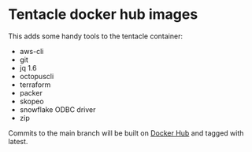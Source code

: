 # Tentacle docker hub images

This adds some handy tools to the tentacle container:

* aws-cli
* git
* jq 1.6
* octopuscli
* terraform
* packer
* skopeo
* snowflake ODBC driver
* zip

Commits to the main branch will be built on
[Docker Hub](https://hub.docker.com/r/viostream/tentacle) and tagged with
latest.
